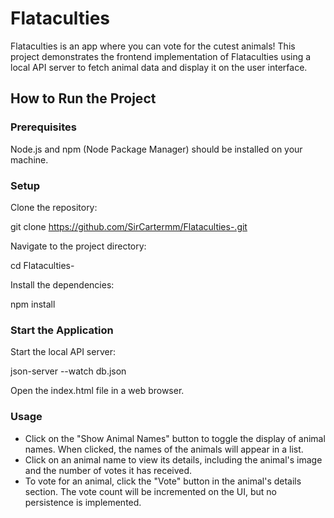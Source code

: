# Flataculties

Flataculties is an app where you can vote for the cutest animals! This project demonstrates the frontend implementation of Flataculties using a local API server to fetch animal data and display it on the user interface.

## How to Run the Project

### Prerequisites
Node.js and npm (Node Package Manager) should be installed on your machine.

### Setup
Clone the repository:

git clone https://github.com/SirCartermm/Flataculties-.git

Navigate to the project directory:

cd Flataculties-

Install the dependencies:

npm install

### Start the Application
Start the local API server:

json-server --watch db.json

Open the index.html file in a web browser.

### Usage

- Click on the "Show Animal Names" button to toggle the display of animal names. When clicked, the names of the animals will appear in a list.
- Click on an animal name to view its details, including the animal's image and the number of votes it has received.
- To vote for an animal, click the "Vote" button in the animal's details section. The vote count will be incremented on the UI, but no persistence is implemented.